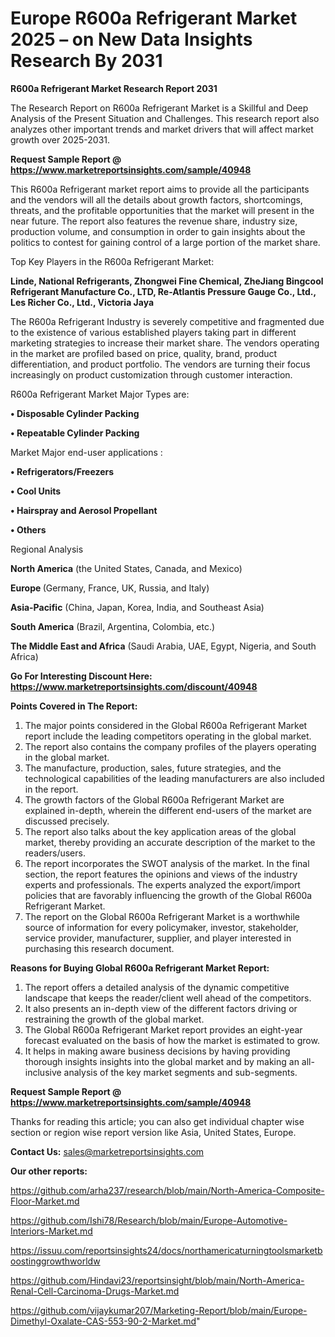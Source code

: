 # Europe  R600a Refrigerant Market 2025 – on New Data Insights Research By 2031

<strong>R600a Refrigerant Market Research Report 2031</strong>

The Research Report on R600a Refrigerant Market is a Skillful and Deep Analysis of the Present Situation and Challenges. This research report also analyzes other important trends and market drivers that will affect market growth over 2025-2031.

<strong>Request Sample Report @ <a href=https://www.marketreportsinsights.com/sample/40948>https://www.marketreportsinsights.com/sample/40948</a></strong>

This R600a Refrigerant market report aims to provide all the participants and the vendors will all the details about growth factors, shortcomings, threats, and the profitable opportunities that the market will present in the near future. The report also features the revenue share, industry size, production volume, and consumption in order to gain insights about the politics to contest for gaining control of a large portion of the market share.

Top Key Players in the R600a Refrigerant Market:

<strong>Linde, National Refrigerants, Zhongwei Fine Chemical, ZheJiang Bingcool Refrigerant Manufacture Co., LTD, Re-Atlantis Pressure Gauge Co., Ltd., Les Richer Co., Ltd., Victoria Jaya</strong>

The R600a Refrigerant Industry is severely competitive and fragmented due to the existence of various established players taking part in different marketing strategies to increase their market share. The vendors operating in the market are profiled based on price, quality, brand, product differentiation, and product portfolio. The vendors are turning their focus increasingly on product customization through customer interaction.

R600a Refrigerant Market Major Types are:

<strong>•  Disposable Cylinder Packing

•  Repeatable Cylinder Packing</strong>

Market Major end-user applications :

<strong>•  Refrigerators/Freezers

•  Cool Units

•  Hairspray and Aerosol Propellant

•  Others</strong>

Regional Analysis

</u><strong><b>North America</b></strong> (the United States, Canada, and Mexico)

<strong><b>Europe </b></strong>(Germany, France, UK, Russia, and Italy)

<strong><b>Asia-Pacific</b></strong> (China, Japan, Korea, India, and Southeast Asia)

<strong><b>South America</b></strong> (Brazil, Argentina, Colombia, etc.)

<strong><b>The Middle East and Africa</b></strong> (Saudi Arabia, UAE, Egypt, Nigeria, and South Africa)

<strong>Go For Interesting Discount Here: <a href=https://www.marketreportsinsights.com/discount/40948>https://www.marketreportsinsights.com/discount/40948</a></strong>

<strong>Points Covered in The Report:</strong>
<ol>
  <li>The major points considered in the Global R600a Refrigerant Market report include the leading competitors operating in the global market.</li>
  <li>The report also contains the company profiles of the players operating in the global market.</li>
  <li>The manufacture, production, sales, future strategies, and the technological capabilities of the leading manufacturers are also included in the report.</li>
  <li>The growth factors of the Global R600a Refrigerant Market are explained in-depth, wherein the different end-users of the market are discussed precisely.</li>
  <li>The report also talks about the key application areas of the global market, thereby providing an accurate description of the market to the readers/users.</li>
  <li>The report incorporates the SWOT analysis of the market. In the final section, the report features the opinions and views of the industry experts and professionals. The experts analyzed the export/import policies that are favorably influencing the growth of the Global R600a Refrigerant Market.</li>
  <li>The report on the Global R600a Refrigerant Market is a worthwhile source of information for every policymaker, investor, stakeholder, service provider, manufacturer, supplier, and player interested in purchasing this research document.</li>
</ol>
<strong>Reasons for Buying Global R600a Refrigerant Market Report:</strong>

<ol>
  <li>The report offers a detailed analysis of the dynamic competitive landscape that keeps the reader/client well ahead of the competitors.</li>
  <li>It also presents an in-depth view of the different factors driving or restraining the growth of the global market.</li>
  <li>The Global R600a Refrigerant Market report provides an eight-year forecast evaluated on the basis of how the market is estimated to grow.</li>
  <li>It helps in making aware business decisions by having providing thorough insights insights into the global market and by making an all-inclusive analysis of the key market segments and sub-segments.</li>
</ol>
<strong>Request Sample Report @ <a href=https://www.marketreportsinsights.com/sample/40948>https://www.marketreportsinsights.com/sample/40948</a></strong>


Thanks for reading this article; you can also get individual chapter wise section or region wise report version like Asia, United States, Europe.

<strong>Contact Us:</strong>
sales@marketreportsinsights.com

<strong>Our other reports:</strong>

<a href=https://github.com/arha237/research/blob/main/North-America-Composite-Floor-Market.md>https://github.com/arha237/research/blob/main/North-America-Composite-Floor-Market.md</a>

<a href=https://github.com/Ishi78/Research/blob/main/Europe-Automotive-Interiors-Market.md>https://github.com/Ishi78/Research/blob/main/Europe-Automotive-Interiors-Market.md</a>

<a href=https://issuu.com/reportsinsights24/docs/northamericaturningtoolsmarketboostinggrowthworldw>https://issuu.com/reportsinsights24/docs/northamericaturningtoolsmarketboostinggrowthworldw</a>

<a href=https://github.com/Hindavi23/reportsinsight/blob/main/North-America-Renal-Cell-Carcinoma-Drugs-Market.md>https://github.com/Hindavi23/reportsinsight/blob/main/North-America-Renal-Cell-Carcinoma-Drugs-Market.md</a>

<a href=https://github.com/vijaykumar207/Marketing-Report/blob/main/Europe-Dimethyl-Oxalate-CAS-553-90-2-Market.md>https://github.com/vijaykumar207/Marketing-Report/blob/main/Europe-Dimethyl-Oxalate-CAS-553-90-2-Market.md</a>"
